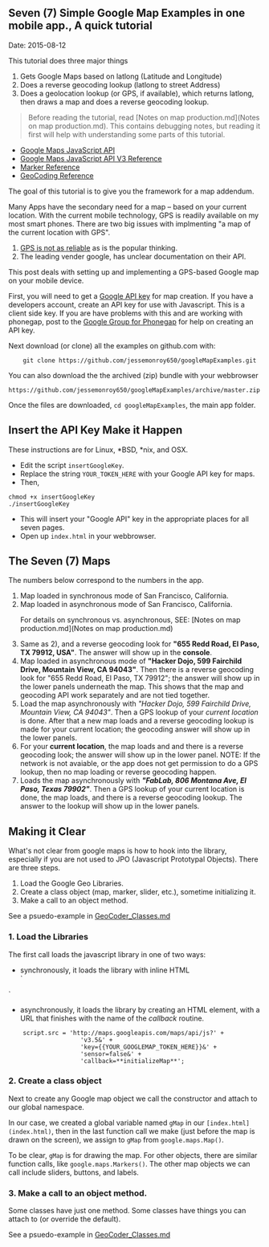## Seven (7) Simple Google Map Examples in one mobile app., A quick tutorial ##
Date: 2015-08-12

This tutorial does three major things 

1. Gets Google Maps based on latlong (Latitude and Longitude)
2. Does a reverse geocoding lookup (latlong to street Address)
3. Does a geolocation lookup (or GPS, if available), which returns latlong, then draws a map and does a reverse geocoding lookup.

>Before reading the tutorial, read [Notes on map production.md](Notes on map production.md). This contains debugging notes, but reading it first will help with understanding some parts of this tutorial.

* [Google Maps JavaScript API](https://developers.google.com/maps/documentation/javascript/)
* [Google Maps JavaScript API V3 Reference](https://developers.google.com/maps/documentation/javascript/3.exp/reference)
* [Marker Reference](https://developers.google.com/maps/documentation/javascript/markers)
* [GeoCoding Reference](https://developers.google.com/maps/documentation/javascript/examples/geocoding-simple)

The goal of this tutorial is to give you the framework for a map addendum.

Many Apps have the secondary need for a map &ndash; based on your current location. With the current mobile technology, GPS is readily available on my most smart phones. There are two big issues with implmenting "a map of the current location with GPS".

1. [GPS is not as reliable](wiki/GPSisUnreliable.md) as is the popular thinking.
2. The leading vender google, has unclear documentation on their API.

This post deals with setting up and implementing a GPS-based Google map on your mobile device.

First, you will need to get a [Google API key](https://developers.google.com/maps/documentation/javascript/tutorial#api_key) for map creation. If you have a developers account, create an API key for use with Javascript. This is a client side key. If you are have problems with this and are working with phonegap, post to the [Google Group for Phonegap](https://groups.google.com/forum/#!forum/phonegap) for help on creating an API key.


Next download (or clone) all the examples on github.com with:
```
    git clone https://github.com/jessemonroy650/googleMapExamples.git
```

You can also download the the archived (zip) bundle with your webbrowser
```
https://github.com/jessemonroy650/googleMapExamples/archive/master.zip
```

Once the files are downloaded, ```cd googleMapExamples```, the main app folder. 

## Insert the API Key Make it Happen ##

These instructions are for Linux, *BSD, *nix, and OSX.

* Edit the script `insertGoogleKey`. 
* Replace the string `YOUR_TOKEN_HERE` with your Google API key for maps.
* Then, 
```
chmod +x insertGoogleKey
./insertGoogleKey
```
* This will insert your "Google API" key in the appropriate places for all seven pages.
* Open up `index.html` in your webbrowser.

## The Seven (7) Maps ##

The numbers below correspond to the numbers in the app.

1. Map loaded in synchronous mode of San Francisco, California.
2. Map loaded in asynchronous mode of San Francisco, California.<p /> For details on synchronous vs. asynchronous, SEE: [Notes on map production.md](Notes on map production.md)
3. Same as 2), and a reverse geocoding look for **"655 Redd Road, El Paso, TX 79912, USA"**. The answer will show up in the **console**.
4. Map loaded in asynchronous mode of **"Hacker Dojo, 599 Fairchild Drive, Mountain View, CA 94043"**. Then there is a reverse geocoding look for "655 Redd Road, El Paso, TX 79912"; the answer will show up in the lower panels underneath the map. This shows that the map and geocoding API work separately and are not tied together.
5. Load the map asynchronously with *"Hacker Dojo, 599 Fairchild Drive, Mountain View, CA 94043"*. Then a GPS lookup of your *current location* is done. After that a new map loads and a reverse geocoding lookup is made for your current location; the geocoding answer will show up in the lower panels.
6. For your **current location**, the map loads and and there is a reverse geocoding look; the answer will show up in the lower panel. NOTE: If the network is not avaiable, or the app does not get permission to do a GPS lookup, then no map loading or reverse geocoding happen.
7. Loads the map asynchronously with ***"FabLab, 806 Montana Ave, El Paso, Texas 79902"***. Then a GPS lookup of your current location is done, the map loads, and there is a reverse geocoding lookup. The answer to the lookup will show up in the lower panels. 

## Making it Clear ##

What's not clear from google maps is how to hook into the library, especially if you are not used to JPO (Javascript Prototypal Objects). There are three steps.

1. Load the Google Geo Libraries.
2. Create a class object (map, marker, slider, etc.), sometime initializing it.
3. Make a call to an object method.

See a psuedo-example in [GeoCoder_Classes.md](GeoCoder_Classes.md)

### 1. Load the Libraries ###

The first call loads the javascript library in one of two ways: 

* synchronously, it loads the library with inline HTML<br />
`
<script rc='http://maps.googleapis.com/maps/api/js?v3.5&key={{YOUR_GOOGLEMAP_TOKEN_HERE}}&senso
r=false'></script>
`
* asynchronously, it loads the library by creating an HTML element, with a URL that finishes with the name of the *callback* routine. 
```
    script.src = 'http://maps.googleapis.com/maps/api/js?' +
                    'v3.5&' + 
                    'key={{YOUR_GOOGLEMAP_TOKEN_HERE}}&' +
                    'sensor=false&' +
                    'callback=**initializeMap**';
```

### 2. Create a class object ###

Next to create any Google map object we call the constructor and attach to our global namespace.

In our case, we created a global variable named `gMap` in our `[index.html](index.html)`, then in the last function call we make (just before the map is drawn on the screen), we assign to `gMap` from `google.maps.Map()`. 

To be clear, `gMap` is for drawing the map. For other objects, there are similar function calls, like `google.maps.Markers()`. The other map objects we can call include sliders, buttons, and labels.

### 3. Make a call to an object method. ###

Some classes have just one method. Some classes have things you can attach to (or override the default).

See a psuedo-example in [GeoCoder_Classes.md](GeoCoder_Classes.md)






